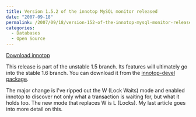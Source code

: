 ```yaml
---
title: Version 1.5.2 of the innotop MySQL monitor released
date: "2007-09-18"
permalink: /2007/09/18/version-152-of-the-innotop-mysql-monitor-released/
categories:
  - Databases
  - Open Source
---
```

<p class="download">
  <a href="http://code.google.com/p/innotop">Download innotop</a>
</p>

This release is part of the unstable 1.5 branch. Its features will ultimately go into the stable 1.6 branch. You can download it from the [innotop-devel package][1].

The major change is I've ripped out the W (Lock Waits) mode and enabled innotop to discover not only what a transaction is waiting for, but what it holds too. The new mode that replaces W is L (Locks). My last article goes into more detail on this.

 [1]: http://code.google.com/p/innotop
